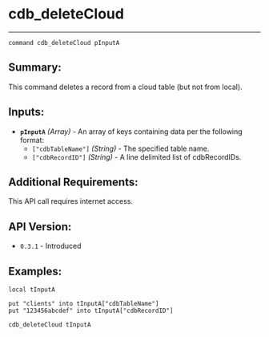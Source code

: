# cdb_deleteCloud
---
```
command cdb_deleteCloud pInputA
```
## Summary:
This command deletes a record from a cloud table (but not from local).

## Inputs:
* **`pInputA`** *(Array)* - An array of keys containing data per the following format:
    * `["cdbTableName"]` *(String)* - The specified table name.
    * `["cdbRecordID"]` *(String)* - A line delimited list of cdbRecordIDs.

## Additional Requirements:
This API call requires internet access.

## API Version:
* `0.3.1` - Introduced

## Examples:
```
local tInputA
     
put "clients" into tInputA["cdbTableName"]
put "123456abcdef" into tInputA["cdbRecordID"]
     
cdb_deleteCloud tInputA
```